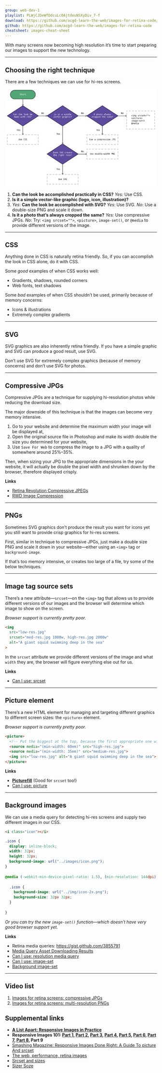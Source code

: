 ```yaml
---
group: web-dev-1
playlist: PLWjCJDeWfDdcuLc0AjtdeuNSXyDiv_7-f
download: https://github.com/acgd-learn-the-web/images-for-retina-code/archive/master.zip
github: https://github.com/acgd-learn-the-web/images-for-retina-code
cheatsheet: images-cheat-sheet
---
```


With many screens now becoming high resolution it’s time to start preparing our images to support the new technology.

---

## Choosing the right technique

There are a few techniques we can use for hi-res screens.

![](flow-chart.png)

1. **Can the look be accomplished practically in CSS?**
  *Yes:* Use CSS.
2. **Is it a simple vector-like graphic (logo, icon, illustration)?**
  1. *Yes*: **Can the look be accomplished with SVG?**
    *Yes*: Use SVG.
    *No*: Use a double-size PNG and scale it down.
3. **Is it a photo that’s always cropped the same?**
  *Yes:* Use compressive JPGs.
  *No*: Try: `<img srcset="">`, `<picture>`, `image-set()`, or `@media` to provide different versions of the image.

---

## CSS

Anything done in CSS is naturally retina friendly. So, if you can accomplish the look in CSS alone, do it with CSS.

Some *good* examples of when CSS works well:

- Gradients, shadows, rounded corners
- Web fonts, text shadows

Some *bad* examples of when CSS shouldn’t be used, primarily because of memory concerns:

- Icons & illustrations
- Extremely complex gradients

---

## SVG

SVG graphics are also inherently retina friendly. If you have a simple graphic and SVG can produce a good result, use SVG.

Don’t use SVG for extremely complex graphics (because of memory concerns) and don’t use SVG for photos.

---

## Compressive JPGs

Compressive JPGs are a technique for supplying hi-resolution photos while reducing the download size.

The major downside of this technique is that the images can become very memory intensive.

1. Go to your website and determine the maximum width your image will be displayed at,
2. Open the original source file in Photoshop and make its width double the size you determined for your website,
3. Use `Save For Web` to compress the image to a JPG with a quality of somewhere around 25%–35%.

Then, when sizing your JPG to the appropriate dimensions in the your website, it will actually be double the pixel width and shrunken down by the browser, therefore displayed crisply.

**Links**

- [Retina Revolution Compressive JPEGs](http://blog.netvlies.nl/design-interactie/retina-revolution/)
- [RWD Image Compression](http://filamentgroup.com/lab/rwd_img_compression/)

---

## PNGs

Sometimes SVG graphics don’t produce the result you want for icons yet you still want to provide crisp graphics for hi-res screens.

First, similar in technique to compressive JPGs, just make a double size PNG and scale it down in your website—either using an `<img>` tag or `background-image`.

If that’s too memory intensive, or creates too large of a file, try some of the below techniques.

---

## Image tag source sets

There’s a new attribute—`srcset`—on the `<img>` tag that allows us to provide different versions of our images and the browser will determine which image to show on the screen.

*Browser support is currently pretty poor.*

```html
<img
  src="low-res.jpg"
  srcset="med-res.jpg 1000w, high-res.jpg 2000w"
  alt="A giant squid swimming deep in the sea"
>
```

In the `srcset` attribute we provide different versions of the image and what `width` they are, the browser will figure everything else out for us.

**Links**

- [Can I use: srcset](http://caniuse.com/#feat=srcset)

---

## Picture element

There’s a new HTML element for managing and targeting different graphics to different screen sizes: the `<picture>` element.

*Browser support is currently pretty poor.*

```html
<picture>
  <!-- Put the biggest at the top, because the first appropriate one will be selected -->
  <source media="(min-width: 60em)" src="high-res.jpg">
  <source media="(min-width: 35em)" src="medium-res.jpg">
  <img src="low-res.jpg" alt="A giant squid swimming deep in the sea">
</picture>
```

**Links**

- **[Picturefill](http://scottjehl.github.io/picturefill/)** (Good for `srcset` too!)
- [Can I use: picture](http://caniuse.com/#feat=picture)

---

## Background images

We can use a media query for detecting hi-res screens and supply two different images in our CSS.

```html
<i class="icon"></i>
```

```css
.icon {
  display: inline-block;
  width: 32px;
  height: 32px;
  background-image: url("../images/icon.png");
}

@media (-webkit-min-device-pixel-ratio: 1.5), (min-resolution: 144dpi) {

  .icon {
    background-image: url("../img/icon-2x.png");
    background-size: 32px 32px;
  }

}
```

*Or you can try the new `image-set()` function—which doesn’t have very good browser support yet.*

**Links**

- Retina media queries: <https://gist.github.com/3855791>
- [Media Query Asset Downloading Results](http://timkadlec.com/2012/04/media-query-asset-downloading-results/)
- [Can I use: resolution media query](http://caniuse.com/#feat=css-media-resolution)
- [Can I use: image-set](http://caniuse.com/#feat=css-image-set)
- [Background image-set](http://dev.w3.org/csswg/css-images-3/#image-set-notation)

---

## Video list

1. [Images for retina screens: compressive JPGs](https://www.youtube.com/watch?v=3SzWx4_mL7A&list=PLWjCJDeWfDdcuLc0AjtdeuNSXyDiv_7-f&index=1)
2. [Images for retina screens: multi-resolution PNGs](https://www.youtube.com/watch?v=Q91vXeF0mpU&list=PLWjCJDeWfDdcuLc0AjtdeuNSXyDiv_7-f&index=2)

## Supplemental links

- **[A List Apart: Responsive Images in Practice](http://alistapart.com/article/responsive-images-in-practice)**
- **Responsive Images 101: [Part 1](http://blog.cloudfour.com/responsive-images-101-definitions/), [Part 2](http://blog.cloudfour.com/responsive-images-101-part-2-img-required/), [Part 3](http://blog.cloudfour.com/responsive-images-101-part-3-srcset-display-density/), [Part 4](http://blog.cloudfour.com/responsive-images-101-part-4-srcset-width-descriptors/), [Part 5](http://blog.cloudfour.com/responsive-images-101-part-5-sizes/), [Part 6](http://blog.cloudfour.com/responsive-images-101-part-6-picture-element/), [Part 7](http://blog.cloudfour.com/responsive-images-101-part-7-type/), [Part 8](http://blog.cloudfour.com/responsive-images-101-part-8-css-images/), Part 9**
- [Smashing Magazine: Responsive Images Done Right: A Guide To picture And srcset](http://www.smashingmagazine.com/2014/05/14/responsive-images-done-right-guide-picture-srcset/)
- [The web, performance, retina images](https://www.youtube.com/watch?v=WZAx3f0nJS0)
- [Srcset and sizes](http://ericportis.com/posts/2014/srcset-sizes/)
- [Sizer Soze](http://sizersoze.org/)
